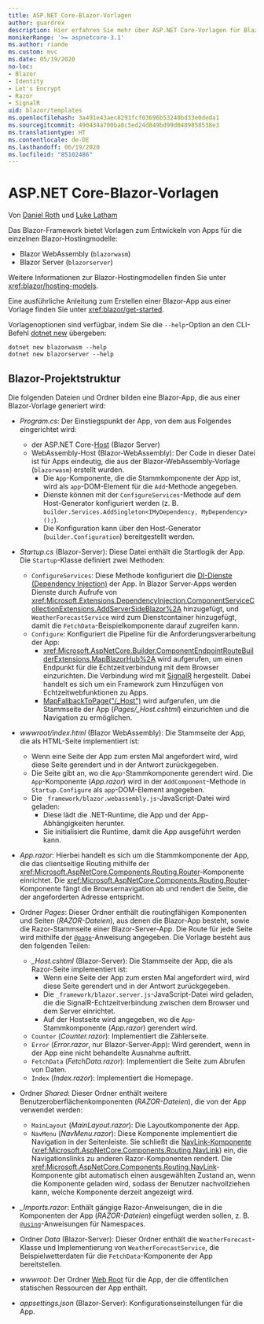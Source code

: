 ```yaml
---
title: ASP.NET Core-Blazor-Vorlagen
author: guardrex
description: Hier erfahren Sie mehr über ASP.NET Core-Vorlagen für Blazor-Apps und die Blazor-Projektstruktur.
monikerRange: '>= aspnetcore-3.1'
ms.author: riande
ms.custom: mvc
ms.date: 05/19/2020
no-loc:
- Blazor
- Identity
- Let's Encrypt
- Razor
- SignalR
uid: blazor/templates
ms.openlocfilehash: 3a491e43aec8291fcf03696b53240bd33e0deda1
ms.sourcegitcommit: 490434a700ba8c5ed24d849bd99d8489858538e3
ms.translationtype: HT
ms.contentlocale: de-DE
ms.lasthandoff: 06/19/2020
ms.locfileid: "85102486"
---
```

# <a name="aspnet-core-blazor-templates"></a>ASP.NET Core-Blazor-Vorlagen

Von [Daniel Roth](https://github.com/danroth27) und [Luke Latham](https://github.com/guardrex)

Das Blazor-Framework bietet Vorlagen zum Entwickeln von Apps für die einzelnen Blazor-Hostingmodelle:

* Blazor WebAssembly (`blazorwasm`)
* Blazor Server (`blazorserver`)

Weitere Informationen zur Blazor-Hostingmodellen finden Sie unter <xref:blazor/hosting-models>.

Eine ausführliche Anleitung zum Erstellen einer Blazor-App aus einer Vorlage finden Sie unter <xref:blazor/get-started>.

Vorlagenoptionen sind verfügbar, indem Sie die `--help`-Option an den CLI-Befehl [dotnet new](/dotnet/core/tools/dotnet-new) übergeben:

```dotnetcli
dotnet new blazorwasm --help
dotnet new blazorserver --help
```

## <a name="blazor-project-structure"></a>Blazor-Projektstruktur

Die folgenden Dateien und Ordner bilden eine Blazor-App, die aus einer Blazor-Vorlage generiert wird:

* *Program.cs*: Der Einstiegspunkt der App, von dem aus Folgendes eingerichtet wird:

  * der ASP.NET Core-[Host](xref:fundamentals/host/generic-host) (Blazor Server)
  * WebAssembly-Host (Blazor-WebAssembly): Der Code in dieser Datei ist für Apps eindeutig, die aus der Blazor-WebAssembly-Vorlage (`blazorwasm`) erstellt wurden.
    * Die `App`-Komponente, die die Stammkomponente der App ist, wird als `app`-DOM-Element für die `Add`-Methode angegeben.
    * Dienste können mit der `ConfigureServices`-Methode auf dem Host-Generator konfiguriert werden (z. B. `builder.Services.AddSingleton<IMyDependency, MyDependency>();`).
    * Die Konfiguration kann über den Host-Generator (`builder.Configuration`) bereitgestellt werden.

* *Startup.cs* (Blazor-Server): Diese Datei enthält die Startlogik der App. Die `Startup`-Klasse definiert zwei Methoden:

  * `ConfigureServices`: Diese Methode konfiguriert die [DI-Dienste (Dependency Injection)](xref:fundamentals/dependency-injection) der App. In Blazor Server-Apps werden Dienste durch Aufrufe von <xref:Microsoft.Extensions.DependencyInjection.ComponentServiceCollectionExtensions.AddServerSideBlazor%2A> hinzugefügt, und `WeatherForecastService` wird zum Dienstcontainer hinzugefügt, damit die `FetchData`-Beispielkomponente darauf zugreifen kann.
  * `Configure`: Konfiguriert die Pipeline für die Anforderungsverarbeitung der App:
    * <xref:Microsoft.AspNetCore.Builder.ComponentEndpointRouteBuilderExtensions.MapBlazorHub%2A> wird aufgerufen, um einen Endpunkt für die Echtzeitverbindung mit dem Browser einzurichten. Die Verbindung wird mit [SignalR](xref:signalr/introduction) hergestellt. Dabei handelt es sich um ein Framework zum Hinzufügen von Echtzeitwebfunktionen zu Apps.
    * [MapFallbackToPage("/_Host")](xref:Microsoft.AspNetCore.Builder.RazorPagesEndpointRouteBuilderExtensions.MapFallbackToPage*) wird aufgerufen, um die Stammseite der App (*Pages/_Host.cshtml*) einzurichten und die Navigation zu ermöglichen.

* *wwwroot/index.html* (Blazor WebAssembly): Die Stammseite der App, die als HTML-Seite implementiert ist:
  * Wenn eine Seite der App zum ersten Mal angefordert wird, wird diese Seite gerendert und in der Antwort zurückgegeben.
  * Die Seite gibt an, wo die `App`-Stammkomponente gerendert wird. Die `App`-Komponente (*App.razor*) wird in der `AddComponent`-Methode in `Startup.Configure` als `app`-DOM-Element angegeben.
  * Die `_framework/blazor.webassembly.js`-JavaScript-Datei wird geladen:
    * Diese lädt die .NET-Runtime, die App und der App-Abhängigkeiten herunter.
    * Sie initialisiert die Runtime, damit die App ausgeführt werden kann.

* *App.razor*: Hierbei handelt es sich um die Stammkomponente der App, die das clientseitige Routing mithilfe der <xref:Microsoft.AspNetCore.Components.Routing.Router>-Komponente einrichtet. Die <xref:Microsoft.AspNetCore.Components.Routing.Router>-Komponente fängt die Browsernavigation ab und rendert die Seite, die der angeforderten Adresse entspricht.

* Ordner *Pages*: Dieser Ordner enthält die routingfähigen Komponenten und Seiten (*RAZOR-Dateien*), aus denen die Blazor-App besteht, sowie die Razor-Stammseite einer Blazor-Server-App. Die Route für jede Seite wird mithilfe der [`@page`](xref:mvc/views/razor#page)-Anweisung angegeben. Die Vorlage besteht aus den folgenden Teilen:
  * *_Host.cshtml* (Blazor-Server): Die Stammseite der App, die als Razor-Seite implementiert ist:
    * Wenn eine Seite der App zum ersten Mal angefordert wird, wird diese Seite gerendert und in der Antwort zurückgegeben.
    * Die `_framework/blazor.server.js`-JavaScript-Datei wird geladen, die die SignalR-Echtzeitverbindung zwischen dem Browser und dem Server einrichtet.
    * Auf der Hostseite wird angegeben, wo die `App`-Stammkomponente (*App.razor*) gerendert wird.
  * `Counter` (*Counter.razor*): Implementiert die Zählerseite.
  * `Error` (*Error.razor*, nur Blazor-Server-App): Wird gerendert, wenn in der App eine nicht behandelte Ausnahme auftritt.
  * `FetchData` (*FetchData.razor*): Implementiert die Seite zum Abrufen von Daten.
  * `Index` (*Index.razor*): Implementiert die Homepage.

* Ordner *Shared*: Dieser Ordner enthält weitere Benutzeroberflächenkomponenten (*RAZOR-Dateien*), die von der App verwendet werden:
  * `MainLayout` (*MainLayout.razor*): Die Layoutkomponente der App.
  * `NavMenu` (*NavMenu.razor*): Diese Komponente implementiert die Navigation in der Seitenleiste. Sie schließt die [NavLink-Komponente](xref:blazor/fundamentals/routing#navlink-component) (<xref:Microsoft.AspNetCore.Components.Routing.NavLink>) ein, die Navigationslinks zu anderen Razor-Komponenten rendert. Die <xref:Microsoft.AspNetCore.Components.Routing.NavLink>-Komponente gibt automatisch einen ausgewählten Zustand an, wenn die Komponente geladen wird, sodass der Benutzer nachvollziehen kann, welche Komponente derzeit angezeigt wird.

* *_Imports.razor*: Enthält gängige Razor-Anweisungen, die in die Komponenten der App (*RAZOR-Dateien*) eingefügt werden sollen, z. B. [`@using`](xref:mvc/views/razor#using)-Anweisungen für Namespaces.

* Ordner *Data* (Blazor-Server): Dieser Ordner enthält die `WeatherForecast`-Klasse und Implementierung von `WeatherForecastService`, die Beispielwetterdaten für die `FetchData`-Komponente der App bereitstellen.

* *wwwroot*: Der Ordner [Web Root](xref:fundamentals/index#web-root) für die App, der die öffentlichen statischen Ressourcen der App enthält.

* *appsettings.json* (Blazor-Server): Konfigurationseinstellungen für die App.
